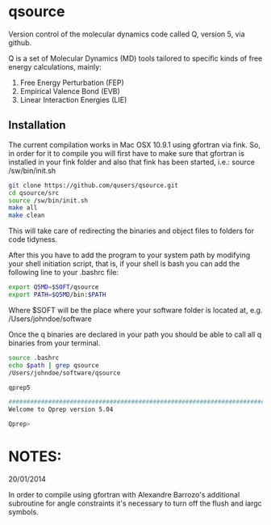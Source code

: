 qsource
=======
Version control of the molecular dynamics code called Q, version 5, via github.

Q is a set of Molecular Dynamics (MD) tools tailored to specific kinds of free energy calculations, mainly:

1. Free Energy Perturbation (FEP)
2. Empirical Valence Bond (EVB)
3. Linear Interaction Energies (LIE)

## Installation
The current compilation works in Mac OSX 10.9.1 using gfortran via fink.
So, in order for it to compile you will first have to make sure that
gfortran is installed in your fink folder and also that fink has been started, i.e.:
source /sw/bin/init.sh

```bash
git clone https://github.com/qusers/qsource.git
cd qsource/src
source /sw/bin/init.sh
make all
make clean
```

This will take care of redirecting the binaries and object files to folders for code tidyness.

After this you have to add the program to your system path by modifying your shell initiation script, that is,
if your shell is bash you can add the following line to your .bashrc file:

```bash
export Q5MD=$SOFT/qsource
export PATH=$Q5MD/bin:$PATH  
```
Where $SOFT will be the place where your software folder is located at, e.g. /Users/johndoe/software

Once the q binaries are declared in your path you should be able to call all q binaries from your terminal.

```bash
source .bashrc
echo $path | grep qsource
/Users/johndoe/software/qsource

qprep5

###############################################################################
Welcome to Qprep version 5.04

Qprep> 
```



NOTES:
=========

20/01/2014

In order to compile using gfortran with Alexandre Barrozo's additional subroutine for angle constraints
it's necessary to turn off the flush and iargc symbols.



